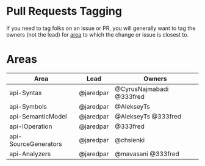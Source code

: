 # Pull Requests Tagging

If you need to tag folks on an issue or PR, you will generally want to tag the owners (not the lead) for [area](#areas) to which the change or issue is closest to.

# Areas

| Area               | Lead    | Owners                 |
|--------------------|---------|------------------------|
|api-Syntax          |@jaredpar|@CyrusNajmabadi @333fred|
|api-Symbols         |@jaredpar|@AlekseyTs              |
|api-SemanticModel   |@jaredpar|@AlekseyTs @333fred     |
|api-IOperation      |@jaredpar|@333fred                |
|api-SourceGenerators|@jaredpar|@chsienki               |
|api-Analyzers       |@jaredpar|@mavasani @333fred      |

